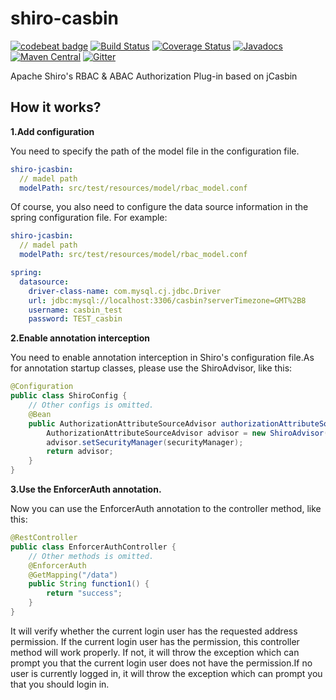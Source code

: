 # shiro-casbin

[![codebeat badge](https://codebeat.co/badges/c2cae61f-cdf9-4ca4-b22e-cffd99a6006e)](https://codebeat.co/projects/github-com-jcasbin-shiro-casbin-master)
[![Build Status](https://github.com/jcasbin/shiro-casbin/actions/workflows/ci.yml/badge.svg)](https://github.com/jcasbin/shiro-casbin/actions/workflows/ci.yml)
[![Coverage Status](https://codecov.io/gh/jcasbin/shiro-casbin/branch/master/graph/badge.svg)](https://codecov.io/gh/jcasbin/shiro-casbin?branch=master)
[![Javadocs](https://www.javadoc.io/badge/org.casbin/shiro-casbin.svg)](https://www.javadoc.io/doc/org.casbin/shiro-casbin)
[![Maven Central](https://img.shields.io/maven-central/v/org.casbin/shiro-casbin.svg)](https://mvnrepository.com/artifact/org.casbin/shiro-casbin/latest)
[![Gitter](https://badges.gitter.im/Join%20Chat.svg)](https://gitter.im/casbin/lobby)

Apache Shiro's RBAC &amp; ABAC Authorization Plug-in based on jCasbin

## How it works?

**1.Add configuration**

You need to specify the path of the model file in the configuration file.

```yaml
shiro-jcasbin:
  // madel path
  modelPath: src/test/resources/model/rbac_model.conf
````

Of course, you also need to configure the data source information in the spring configuration file. For example:

```yaml
shiro-jcasbin:
  // madel path
  modelPath: src/test/resources/model/rbac_model.conf

spring:
  datasource:
    driver-class-name: com.mysql.cj.jdbc.Driver
    url: jdbc:mysql://localhost:3306/casbin?serverTimezone=GMT%2B8
    username: casbin_test
    password: TEST_casbin
```

**2.Enable annotation interception**

You need to enable annotation interception in Shiro's configuration file.As for annotation startup classes, please use the ShiroAdvisor, like this:

```java
@Configuration
public class ShiroConfig {
    // Other configs is omitted.
    @Bean
    public AuthorizationAttributeSourceAdvisor authorizationAttributeSourceAdvisor(SecurityManager securityManager) {
        AuthorizationAttributeSourceAdvisor advisor = new ShiroAdvisor();
        advisor.setSecurityManager(securityManager);
        return advisor;
    }
}
```

**3.Use the EnforcerAuth annotation.**

Now you can use the EnforcerAuth annotation to the controller method, like this:
```java
@RestController
public class EnforcerAuthController {
    // Other methods is omitted.
    @EnforcerAuth
    @GetMapping("/data")
    public String function1() {
        return "success";
    }
}
```

It will verify whether the current login user has the requested address permission. If the current login user has the permission, this controller method will work properly. If not, it will throw the exception which can prompt you that the current login user does not have the permission.If no user is currently logged in, it will throw the exception which can prompt you that you should login in.
